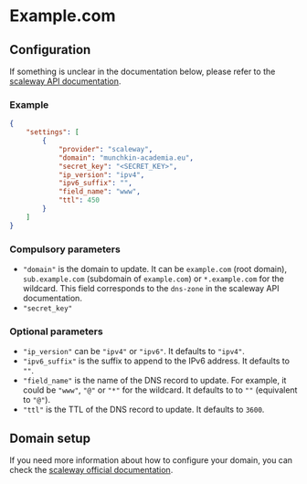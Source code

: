 # Example.com

## Configuration

If something is unclear in the documentation below, please refer to the [scaleway API documentation](https://www.scaleway.com/en/developers/api/domains-and-dns/#path-records-update-records-within-a-dns-zone).

### Example

```json
{
    "settings": [
        {
            "provider": "scaleway",
            "domain": "munchkin-academia.eu",
            "secret_key": "<SECRET_KEY>",
            "ip_version": "ipv4",
            "ipv6_suffix": "",
            "field_name": "www",
            "ttl": 450
        }
    ]
}
```

### Compulsory parameters

- `"domain"` is the domain to update. It can be `example.com` (root domain), `sub.example.com` (subdomain of `example.com`) or `*.example.com` for the wildcard. This field corresponds to the `dns-zone` in the scaleway API documentation.
- `"secret_key"`

### Optional parameters

- `"ip_version"` can be `"ipv4"` or `"ipv6"`. It defaults to `"ipv4"`.
- `"ipv6_suffix"` is the suffix to append to the IPv6 address. It defaults to `""`.
- `"field_name"` is the name of the DNS record to update. For example, it could be `"www"`, `"@"` or `"*"` for the wildcard. It defaults to to `""` (equivalent to `"@"`).
- `"ttl"` is the TTL of the DNS record to update. It defaults to `3600`.

## Domain setup

If you need more information about how to configure your domain, you can check the [scaleway official documentation](https://www.scaleway.com/en/docs/network/domains-and-dns/).
